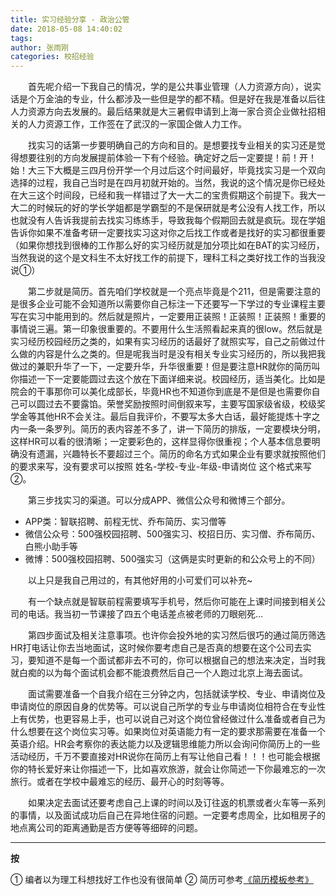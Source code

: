 ```yaml
---
title: 实习经验分享 - 政治公管
date: 2018-05-08 14:40:02
tags: 
author: 张雨刚
categories: 校招经验
---
```


&emsp;&emsp;首先呢介绍一下我自己的情况，学的是公共事业管理（人力资源方向），说实话是个万金油的专业，什么都涉及一些但是学的都不精。但是好在我是准备以后往人力资源方向去发展的。最后结果就是大三暑假申请到上海一家合资企业做社招相关的人力资源工作，工作签在了武汉的一家国企做人力工作。

&emsp;&emsp;找实习的话第一步要明确自己的方向和目的。是想要找专业相关的实习还是觉得想要往别的方向发展提前体验一下有个经验。确定好之后一定要提！前！开！始！大三下大概是三四月份开学一个月过后这个时间最好，毕竟找实习是一个双向选择的过程，我自己当时是在四月初就开始的。当然，我说的这个情况是你已经处在大三这个时间段，已经和我一样错过了大一大二的宝贵假期这个前提下。我大一大二的时候玩的好的学长学姐都是学霸型的不是保研就是考公没有人找工作，所以也就没有人告诉我提前去找实习练练手，导致我每个假期回去就是疯玩。现在学姐告诉你如果不准备考研一定要找实习这对你之后找工作或者是找好的实习都很重要（如果你想找到很棒的工作那么好的实习经历就是加分项比如在BAT的实习经历，当然我说的这个是文科生不太好找工作的前提下，理科工科之类好找工作的当我没说①）

&emsp;&emsp;第二步就是简历。首先咱们学校就是一个亮点毕竟是个211，但是需要注意的是很多企业可能不会知道所以需要你自己标注一下还要写一下学过的专业课程主要写在实习中能用到的。然后就是照片，一定要用正装照！正装照！正装照！重要的事情说三遍。第一印象很重要的。不要用什么生活照看起来真的很low。然后就是实习经历校园经历之类的，如果有实习经历的话最好了就照实写，自己之前做过什么做的内容是什么之类的。但是呢我当时是没有相关专业实习经历的，所以我把我做过的兼职升华了一下，一定要升华，升华很重要！但是要注意HR就你的简历叫你描述一下一定要能圆过去这个放在下面详细来说。校园经历，适当美化。比如是院会的干事那你可以美化成部长，毕竟HR也不知道你到底是不是但是也需要你自己可以圆过去不要露馅。荣誉奖励按照时间倒叙来写，主要写国家级省级，校级奖学金等其他HR不会关注。最后自我评价，不要写太多大白话，最好能提炼十字之内一条一条罗列。简历的表内容差不多了，讲一下简历的排版，一定要模块分明，这样HR可以看的很清晰；一定要彩色的，这样显得你很重视；个人基本信息要明确没有遗漏，兴趣特长不要超过三个。简历的命名方式如果企业有要求就按照他们的要求来写，没有要求可以按照 姓名-学校-专业-年级-申请岗位 这个格式来写②。

&emsp;&emsp;第三步找实习的渠道。可以分成APP、微信公众号和微博三个部分。
* APP类：智联招聘、前程无忧、乔布简历、实习僧等
* 微信公众号：500强校园招聘、500强实习、校招日历、实习僧、乔布简历、白熊小助手等
* 微博：500强校园招聘、500强实习（这俩是实时更新的和公众号上的不同）

&emsp;&emsp;以上只是我自己用过的，有其他好用的小可爱们可以补充~

&emsp;&emsp;有一个缺点就是智联前程需要填写手机号，然后你可能在上课时间接到相关公司的电话。我当初一节课接了四五个电话差点被老师的刀眼剜死…

&emsp;&emsp;第四步面试及相关注意事项。也许你会投外地的实习然后很巧的通过简历筛选HR打电话让你去当地面试，这时候你要考虑自己是否真的想要在这个公司去实习，要知道不是每一个面试都非去不可的，你可以根据自己的想法来决定，当时我就白痴的以为每个面试机会都不能浪费然后自己一个人跑过北京上海去面试。

&emsp;&emsp;面试需要准备一个自我介绍在三分钟之内，包括就读学校、专业、申请岗位及申请岗位的原因自身的优势等。可以说自己所学的专业与申请岗位相符合在专业性上有优势，也更容易上手，也可以说自己对这个岗位曾经做过什么准备或者自己为什么想要在这个岗位实习等。如果岗位对英语能力有一定的要求那需要在准备一个英语介绍。HR会考察你的表达能力以及逻辑思维能力所以会询问你简历上的一些活动经历，千万不要直接对HR说你在简历上有写让他自己看！！！也可能会根据你的特长爱好来让你描述一下，比如喜欢旅游，就会让你简述一下你最难忘的一次旅行。或者在学校中最难忘的经历、最开心的时刻等等。

&emsp;&emsp;如果决定去面试还要考虑自己上课的时间以及订往返的机票或者火车等一系列的事情，以及面试成功后自己在异地住宿的问题。一定要考虑周全，比如租房子的地点离公司的距离通勤是否方便等等细碎的问题。

*****
**按**

① 编者以为理工科想找好工作也没有很简单
② 简历可参考[《简历模板参考》](/2018/05/08/resume/)